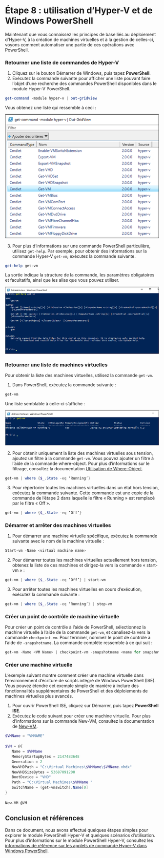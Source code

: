 # Étape 8 : utilisation d’Hyper-V et de Windows PowerShell

Maintenant que vous connaissez les principes de base liés au déploiement d’Hyper-V, à la création de machines virtuelles et à la gestion de celles-ci, voyons comment automatiser une partie de ces opérations avec PowerShell.

### Retourner une liste de commandes de Hyper-V

1.  Cliquez sur le bouton Démarrer de Windows, puis tapez **PowerShell**.
2.  Exécutez la commande suivante pour afficher une liste pouvant faire l’objet d’une recherche des commandes PowerShell disponibles dans le module Hyper-V PowerShell.

 ```powershell
get-command -module hyper-v | out-gridview
 ```
  Vous obtenez une liste qui ressemble à ceci :

  ![](media\command_grid.png)

3. Pour plus d’informations sur une commande PowerShell particulière, utilisez `get-help`. Par exemple, pour obtenir des informations sur la commande Hyper-V `get-vm`, exécutez la commande suivante.

  ```powershell
get-help get-vm
  ```
 La sortie indique la structure de la commande, les paramètres obligatoires et facultatifs, ainsi que les alias que vous pouvez utiliser.

 ![](media\get_help.png)


### Retourner une liste de machines virtuelles

Pour obtenir la liste des machines virtuelles, utilisez la commande `get-vm`.

1. Dans PowerShell, exécutez la commande suivante :

 ```powershell
get-vm
 ```
 Une liste semblable à celle-ci s’affiche :

 ![](media\get_vm.png)

2. Pour obtenir uniquement la liste des machines virtuelles sous tension, ajoutez un filtre à la commande `get-vm`. Vous pouvez ajouter un filtre à l’aide de la commande where-object. Pour plus d’informations sur le filtrage, consultez la documentation [Utilisation de Where-Object](https://technet.microsoft.com/en-us/library/ee177028.aspx).

 ```powershell
 get-vm | where {$_.State -eq ‘Running’}
 ```
3.  Pour répertorier toutes les machines virtuelles dans un état hors tension, exécutez la commande suivante. Cette commande est une copie de la commande de l’étape 2 dans laquelle le filtre « Running » est remplacé par le filtre « Off ».

 ```powershell
 get-vm | where {$_.State -eq ‘Off’}
 ```

### Démarrer et arrêter des machines virtuelles

1. Pour démarrer une machine virtuelle spécifique, exécutez la commande suivante avec le nom de la machine virtuelle :

 ```powershell
 Start-vm -Name <virtual machine name>
 ```

2. Pour démarrer toutes les machines virtuelles actuellement hors tension, obtenez la liste de ces machines et dirigez-la vers la commande « start-vm » :

  ```powershell
 get-vm | where {$_.State -eq ‘Off’} | start-vm
  ```
3. Pour arrêter toutes les machines virtuelles en cours d’exécution, exécutez la commande suivante :

  ```powershell
 get-vm | where {$_.State -eq ‘Running’} | stop-vm
  ```

### Créer un point de contrôle de machine virtuelle

Pour créer un point de contrôle à l’aide de PowerShell, sélectionnez la machine virtuelle à l’aide de la commande `get-vm`, et canalisez-la vers la commande `checkpoint-vm`. Pour terminer, nommez le point de contrôle à l’aide de `-snapshotname`. La commande complète ressemble à ce qui suit :

 ```powershell
 get-vm -Name <VM Name> | checkpoint-vm -snapshotname <name for snapshot>
 ```
### Créer une machine virtuelle

L’exemple suivant montre comment créer une machine virtuelle dans l’environnement d’écriture de scripts intégré de Windows PowerShell (ISE). Vous pouvez étendre cet exemple simple de manière à inclure des fonctionnalités supplémentaires de PowerShell et des déploiements de machines virtuelles plus avancés.

1. Pour ouvrir PowerShell ISE, cliquez sur Démarrer, puis tapez **PowerShell ISE**.
2. Exécutez le code suivant pour créer une machine virtuelle. Pour plus d’informations sur la commande New-VM, consultez la documentation de [New-VM](https://technet.microsoft.com/en-us/library/hh848537.aspx).

  ```powershell
 $VMName = "VMNAME"

 $VM = @{
     Name = $VMName 
     MemoryStartupBytes = 2147483648
     Generation = 2
     NewVHDPath = "C:\Virtual Machines\$VMName\$VMName.vhdx"
     NewVHDSizeBytes = 53687091200
     BootDevice = "VHD"
     Path = "C:\Virtual Machines\$VMName "
     SwitchName = (get-vmswitch).Name[0]
 }

 New-VM @VM
  ```

## Conclusion et références

Dans ce document, nous avons effectué quelques étapes simples pour explorer le module PowerShell Hyper-V et quelques scénarios d’utilisation. Pour plus d’informations sur le module PowerShell Hyper-V, consultez les [informations de référence sur les applets de commande Hyper-V dans Windows PowerShell](https://technet.microsoft.com/%5Clibrary/Hh848559.aspx).






<!--HONumber=Feb16_HO4-->


